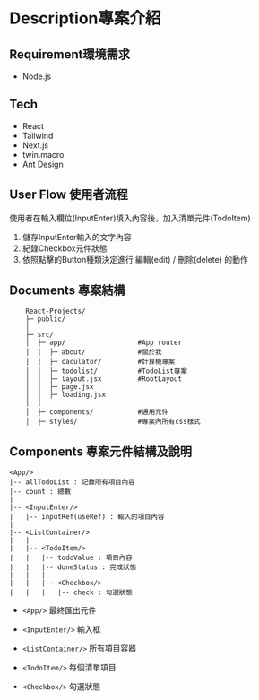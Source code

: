 
# Description專案介紹

## Requirement環境需求
- Node.js

## Tech
- React
- Tailwind
- Next.js
- twin.macro
- Ant Design

## User Flow 使用者流程
使用者在輸入欄位(InputEnter)填入內容後，加入清單元件(TodoItem)
1. 儲存InputEnter輸入的文字內容
2. 紀錄Checkbox元件狀態
3. 依照點擊的Button種類決定進行 編輯(edit) / 刪除(delete) 的動作

## Documents 專案結構

        React-Projects/
        ├─ public/
        │  
        ├─ src/
        │  ├─ app/                  #App router
        │  │  ├─ about/             #關於我
        │  │  ├─ caculator/         #計算機專案
        │  │  ├─ todolist/          #TodoList專案
        │  │  ├─ layout.jsx         #RootLayout
        │  │  ├─ page.jsx           
        │  │  ├─ loading.jsx           
        │  │
        │  ├─ components/           #通用元件
        │  ├─ styles/               #專案內所有css樣式

## Components 專案元件結構及說明
    <App/>
    |-- allTodoList : 記錄所有項目內容
    |-- count : 總數
    |
    |-- <InputEnter/>  
    |   |-- inputRef(useRef) : 輸入的項目內容
    |
    |-- <ListContainer/>
    |   | 
    |   |-- <TodoItem/>
    |   |   |-- todoValue : 項目內容
    |   |   |-- doneStatus : 完成狀態
    |   |   |
    |   |   |-- <Checkbox/>
    |   |   |   |-- check : 勾選狀態

- `<App/>` 最終匯出元件

- `<InputEnter/>` 輸入框

- `<ListContainer/>` 所有項目容器

- `<TodoItem/>` 每個清單項目

- `<Checkbox/>` 勾選狀態




